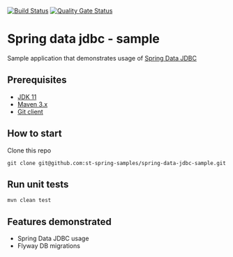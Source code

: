 [![Build Status](https://travis-ci.com/st-spring-samples/spring-data-jdbc-sample.svg?branch=master)](https://travis-ci.com/st-spring-samples/spring-data-jdbc-sample.svg?branch=master)
[![Quality Gate Status](https://sonarcloud.io/api/project_badges/measure?project=com.sudhirt.practice%3Aspring-data-jdbc-practice&metric=alert_status)](https://sonarcloud.io/dashboard?id=com.sudhirt.practice%3Aspring-data-jdbc-practice)
# Spring data jdbc - sample
Sample application that demonstrates usage of [Spring Data JDBC](https://spring.io/projects/spring-data-jdbc)

## Prerequisites
-  [JDK 11](https://adoptopenjdk.net/releases.html?variant=openjdk11&jvmVariant=hotspot)
-  [Maven 3.x](https://maven.apache.org/download.cgi)
-  [Git client](https://git-scm.com/download)

## How to start
Clone this repo
```
git clone git@github.com:st-spring-samples/spring-data-jdbc-sample.git
```

## Run unit tests
    mvn clean test

## Features demonstrated
- Spring Data JDBC usage
- Flyway DB migrations
